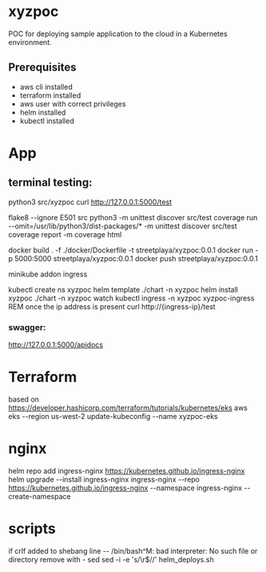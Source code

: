 # xyzpoc
POC for deploying sample application to the cloud in a Kubernetes environment.

## Prerequisites
* aws cli installed
* terraform installed
* aws user with correct privileges
* helm installed
* kubectl installed

# App
## terminal testing:
python3 src/xyzpoc
curl http://127.0.0.1:5000/test

flake8 --ignore E501 src
python3 -m unittest discover src/test
coverage run --omit=/usr/lib/python3/dist-packages/* -m unittest discover src/test
coverage report -m
coverage html

docker build . -f ./docker/Dockerfile -t streetplaya/xyzpoc:0.0.1
docker run -p 5000:5000 streetplaya/xyzpoc:0.0.1
docker push streetplaya/xyzpoc:0.0.1

minikube addon ingress

kubectl create ns xyzpoc
helm template ./chart -n xyzpoc
helm install xyzpoc ./chart -n xyzpoc
watch kubectl ingress -n xyzpoc xyzpoc-ingress
REM once the ip address is present
curl http://{ingress-ip}/test

### swagger:
http://127.0.0.1:5000/apidocs


# Terraform
based on https://developer.hashicorp.com/terraform/tutorials/kubernetes/eks
aws eks --region us-west-2 update-kubeconfig --name xyzpoc-eks

# nginx
helm repo add ingress-nginx https://kubernetes.github.io/ingress-nginx
helm upgrade --install ingress-nginx ingress-nginx --repo https://kubernetes.github.io/ingress-nginx --namespace ingress-nginx --create-namespace

# scripts
if crlf added to shebang line -- /bin/bash^M: bad interpreter: No such file or directory
remove with - sed
sed -i -e 's/\r$//' helm_deploys.sh